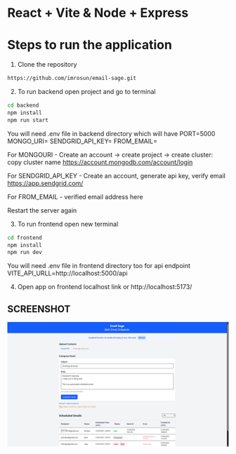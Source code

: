 # React + Vite & Node + Express

# Steps to run the application 

1. Clone the repository 
```bash
https://github.com/imrosun/email-sage.git
```

2. To run backend open project and go to terminal 

```bash
cd backend
npm install
npm run start
```

You will need .env file in backend directory which will have 
PORT=5000
MONGO_URI=
SENDGRID_API_KEY=
FROM_EMAIL=

For MONGOURI - Create an account -> create project -> create cluster: copy cluster name
https://account.mongodb.com/account/login

For SENDGRID_API_KEY - Create an account, generate api key, verify email 
https://app.sendgrid.com/

For FROM_EMAIL - verified email address here

Restart the server again

3. To run frontend open new terminal
```bash
cd frontend
npm install
npm run dev
```

You will need .env file in frontend directory too for api endpoint
VITE_API_URLL=http://localhost:5000/api

4. Open app on frontend localhost link or http://localhost:5173/

## SCREENSHOT 
<img src="screenshot/email_sage_updated.png">

